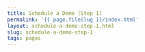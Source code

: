 ```yaml
---
title: Schedule a Demo (Step 1)
permalink: '{{ page.fileSlug }}/index.html'
layout: schedule-a-demo-step-1.html
slug: schedule-a-demo-step-1
tags: pages
---
```



